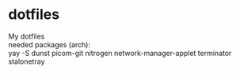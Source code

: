 # dotfiles
My dotfiles \
needed packages (arch):\
yay -S dunst picom-git nitrogen network-manager-applet terminator stalonetray
